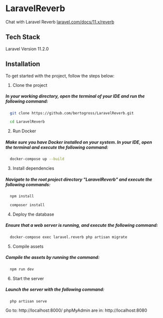 # LaravelReverb
Chat with Laravel Reverb
[laravel.com/docs/11.x/reverb](https://laravel.com/docs/11.x/reverb)


## Tech Stack
Laravel Version 11.2.0


## Installation
To get started with the project, follow the steps below:

1) Clone the project
##### In your working directory, open the terminal of your IDE and run the following command:
```bash
  git clone https://github.com/bertogross/LaravelReverb.git
```
```bash
  cd LaravelReverb
```

2) Run Docker
##### Make sure you have Docker installed on your system. In your IDE, open the terminal and execute the following command: 
```bash
  docker-compose up --build
```

3) Install dependencies
##### Navigate to the root project directory "LaravelReverb" and execute the following commands:
```bash
  npm install
```
```bash
  composer install
```

4) Deploy the database
##### Ensure that a web server is running, and execute the following command:
```bash 
  docker-compose exec laravel.reverb php artisan migrate 
```

5) Compile assets
##### Compile the assets by running the command:
```bash 
  npm run dev
```

6) Start the server
##### Launch the server with the following command:
```bash 
  php artisan serve
```

Go to: http://localhost:8000/
phpMyAdmin are in: http://localhost:8080
